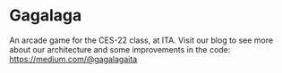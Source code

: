 # Gagalaga
An arcade game for the CES-22 class, at ITA.
Visit our blog to see more about our architecture and some improvements in the code:
https://medium.com/@gagalagaita

